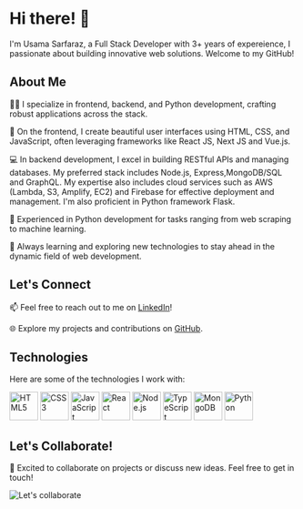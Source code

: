 # Hi there! 👋

I'm Usama Sarfaraz, a Full Stack Developer with 3+ years of expereience, I passionate about building innovative web solutions. Welcome to my GitHub!

## About Me

👨‍💻 I specialize in frontend, backend, and Python development, crafting robust applications across the stack.

🎨 On the frontend, I create beautiful user interfaces using HTML, CSS, and JavaScript, often leveraging frameworks like React JS, Next JS and Vue.js.

💻 In backend development, I excel in building RESTful APIs and managing databases. My preferred stack includes Node.js, Express,MongoDB/SQL and GraphQL. My expertise also includes cloud services such as AWS (Lambda, S3, Amplify, EC2) and Firebase for effective deployment and management. I'm also proficient in Python framework Flask.

🐍 Experienced in Python development for tasks ranging from web scraping to machine learning.

🚀 Always learning and exploring new technologies to stay ahead in the dynamic field of web development.

## Let's Connect

📫 Feel free to reach out to me on [LinkedIn](https://www.linkedin.com/in/usama-sarfaraz-278516155/)!

🌐 Explore my projects and contributions on [GitHub](https://github.com/UsamaSarfaraz0).

## Technologies

Here are some of the technologies I work with:

<img src="https://edent.github.io/SuperTinyIcons/images/svg/html5.svg" width="50" title="HTML5"> <img src="https://edent.github.io/SuperTinyIcons/images/svg/css3.svg" width="50" title="CSS3"> <img src="https://edent.github.io/SuperTinyIcons/images/svg/javascript.svg" width="50" title="JavaScript"> <img src="https://edent.github.io/SuperTinyIcons/images/svg/react.svg" width="50" title="React"> <img src="https://edent.github.io/SuperTinyIcons/images/svg/nodejs.svg" width="50" title="Node.js"> <img src="https://edent.github.io/SuperTinyIcons/images/svg/typescript.svg" width="50" title="TypeScript"> <img src="https://edent.github.io/SuperTinyIcons/images/svg/mongodb.svg" width="50" title="MongoDB"> <img src="https://edent.github.io/SuperTinyIcons/images/svg/python.svg" width="50" title="Python">

## Let's Collaborate!

🚀 Excited to collaborate on projects or discuss new ideas. Feel free to get in touch!

![Let's collaborate](collaborate.gif)
